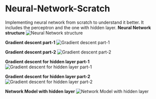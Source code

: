 # Neural-Network-Scratch
Implementing neural network from scratch to understand it better. It includes the perceptron and the one with hidden layer.
**Neural Network structure**
![Neural Network structure](https://github.com/jubaer-ad/Neural-Network-Scratch/blob/master/nn1.jpg)

**Gradient descent part-1**
![Gradient descent part-1](https://github.com/jubaer-ad/Neural-Network-Scratch/blob/master/nn1.jpg)

**Gradient descent part-2**
![Gradient descent part-2](https://github.com/jubaer-ad/Neural-Network-Scratch/blob/master/nn1.jpg)

**Gradient descent for hidden layer part-1**
![Gradient descent for hidden layer part-1](https://github.com/jubaer-ad/Neural-Network-Scratch/blob/master/nn1.jpg)

**Gradient descent for hidden layer part-2**
![Gradient descent for hidden layer part-2](https://github.com/jubaer-ad/Neural-Network-Scratch/blob/master/nn1.jpg)

**Network Model with hidden layer**
![Network Model with hidden layer](https://github.com/jubaer-ad/Neural-Network-Scratch/blob/master/nn1.jpg)
